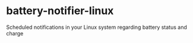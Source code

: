 # battery-notifier-linux
Scheduled notifications in your Linux system regarding battery status and charge

